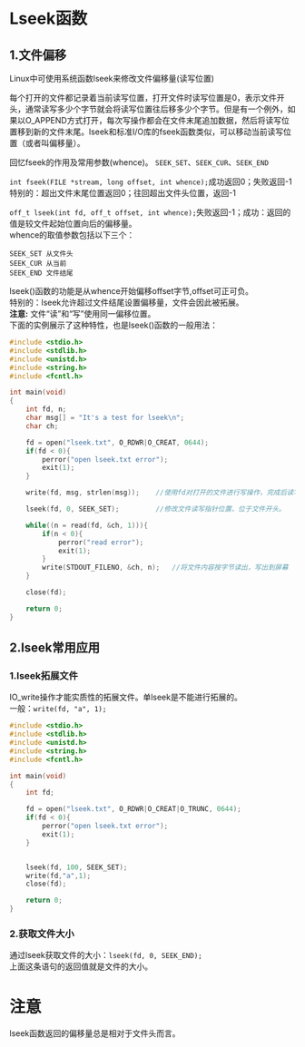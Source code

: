 # Lseek函数
## 1.文件偏移
Linux中可使用系统函数lseek来修改文件偏移量(读写位置)<br>

每个打开的文件都记录着当前读写位置，打开文件时读写位置是0，表示文件开头，通常读写多少个字节就会将读写位置往后移多少个字节。但是有一个例外，如果以O_APPEND方式打开，每次写操作都会在文件末尾追加数据，然后将读写位置移到新的文件末尾。lseek和标准I/O库的fseek函数类似，可以移动当前读写位置（或者叫偏移量）。<br>

回忆fseek的作用及常用参数(whence)。 ``SEEK_SET``、``SEEK_CUR``、``SEEK_END``<br>

``int fseek(FILE *stream, long offset, int whence);``成功返回0；失败返回-1<br>
特别的：超出文件末尾位置返回0；往回超出文件头位置，返回-1<br>

``off_t lseek(int fd, off_t offset, int whence);``失败返回-1；成功：返回的值是较文件起始位置向后的偏移量。<br>
whence的取值参数包括以下三个：<br>
```
SEEK_SET 从文件头
SEEK_CUR 从当前
SEEK_END 文件结尾
```
lseek()函数的功能是从whence开始偏移offset字节,offset可正可负。<br>
特别的：lseek允许超过文件结尾设置偏移量，文件会因此被拓展。<br>
__注意:__ 文件“读”和“写”使用同一偏移位置。<br>
下面的实例展示了这种特性，也是lseek()函数的一般用法：<br>
```C
#include <stdio.h>
#include <stdlib.h>
#include <unistd.h>
#include <string.h>
#include <fcntl.h>

int main(void)
{
	int fd, n;
	char msg[] = "It's a test for lseek\n";
	char ch;

	fd = open("lseek.txt", O_RDWR|O_CREAT, 0644);
	if(fd < 0){
		perror("open lseek.txt error");
		exit(1);
	}

	write(fd, msg, strlen(msg));    //使用fd对打开的文件进行写操作，完成后读写指针位于文件结尾处。

	lseek(fd, 0, SEEK_SET);         //修改文件读写指针位置，位于文件开头。

	while((n = read(fd, &ch, 1))){
		if(n < 0){
			perror("read error");
			exit(1);
		}
		write(STDOUT_FILENO, &ch, n);   //将文件内容按字节读出，写出到屏幕
	}

	close(fd);

	return 0;
}
```
## 2.lseek常用应用

### 1.lseek拓展文件
IO_write操作才能实质性的拓展文件。单lseek是不能进行拓展的。<br>
一般：``write(fd, "a", 1);	``<br>

```C
#include <stdio.h>
#include <stdlib.h>
#include <unistd.h>
#include <string.h>
#include <fcntl.h>

int main(void)
{
	int fd;

	fd = open("lseek.txt", O_RDWR|O_CREAT|O_TRUNC, 0644);
	if(fd < 0){
		perror("open lseek.txt error");
		exit(1);
	}


	lseek(fd, 100, SEEK_SET);
	write(fd,"a",1);
	close(fd);

	return 0;
}

```



### 2.获取文件大小
通过lseek获取文件的大小：``lseek(fd, 0, SEEK_END);``<br>
上面这条语句的返回值就是文件的大小。<br>
# 注意
lseek函数返回的偏移量总是相对于文件头而言。<br>
